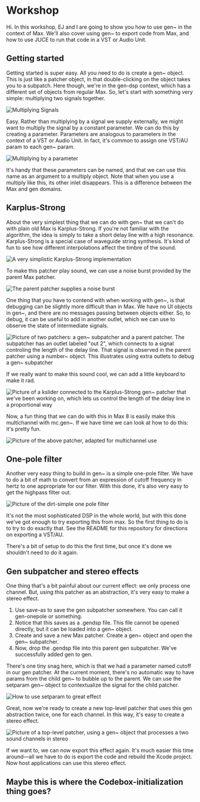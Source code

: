 [multiplying-signals]: 			../img/multiplying-signals.png
[simplistic-karplus]: 			../img/simplistic-karplus.png
[simplistic-karplus-parent]: 	../img/simplistic-karplus-parent.png
[debugging-karplus]:	 		../img/debugging-karplus.png
[karplus-keyboard]:	 			../img/karplus-keyboard.png
[mc.karplus]:					../img/mc.karplus.png
[amp-mult]:			 			../img/amp-mult.png
[onepole-filter]:			 	../img/onepole-filter.png
[setparam]:			 			../img/setparam.png
[stereo-filter]:				../img/stereo-filter.png

# Workshop
Hi. In this workshop, EJ and I are going to show you how to use gen~ in the context of Max. We'll also cover using gen~ to export code from Max, and how to use JUCE to run that code in a VST or Audio Unit.

## Getting started
Getting started is super easy. All you need to do is create a gen~ object. This is just like a patcher object, in that double-clicking on the object takes you to a subpatch. Here though, we're in the gen-dsp context, which has a different set of objects from regular Max. So, let's start with something very simple: multiplying two signals together.

![Multiplying Signals][multiplying-signals]

Easy. Rather than multiplying by a signal we supply externally, we might want to multiply the signal by a constant parameter. We can do this by creating a parameter. Parameters are analogous to parameters in the context of a VST or Audio Unit. In fact, it's common to assign one VST/AU param to each gen~ param.

![Multiplying by a parameter][amp-mult]

It's handy that these parameters can be named, and that we can use this name as an argument to a multiply object. Note that when you use a multiply like this, its other inlet disappears. This is a difference between the Max and gen domains.

## Karplus-Strong

About the very simplest thing that we can do with gen~ that we can't do with plain old Max is Karplus-Strong. If you're not familiar with the algorithm, the idea is simply to take a short delay line with a high resonance. Karplus-Strong is a special case of waveguide string synthesis. It's kind of fun to see how different interpolations affect the timbre of the sound.

![A very simplistic Karplus-Strong implementation][simplistic-karplus]

To make this patcher play sound, we can use a noise burst provided by the parent Max patcher.

![The parent patcher supplies a noise burst][simplistic-karplus-parent]

One thing that you have to contend with when working with gen~, is that debugging can be slightly more difficult than in Max. We have no UI objects in gen~, and there are no messages passing between objects either. So, to debug, it can be useful to add in another outlet, which we can use to observe the state of intermediate signals.

![Picture of two patchers: a gen~ subpatcher and a parent patcher. The subpatcher has an outlet labeled "out 2", which connects to a signal controling the length of the delay line. That signal is observed in the parent patcher using a number~ object. This illustrates using extra outlets to debug a gen~ subpatcher][debugging-karplus]

If we really want to make this sound cool, we can add a little keyboard to make it rad.

![Picture of a kslider connected to the Karplus-Strong gen~ patcher that we've been working on, which lets us control the length of the delay line in a proportional way][karplus-keyboard]

Now, a fun thing that we can do with this in Max 8 is easily make this multichannel with mc.gen~. If we have time we can look at how to do this: it's pretty fun.

![Picture of the above patcher, adapted for multichannel use][mc.karplus]

## One-pole filter

Another very easy thing to build in gen~ is a simple one-pole filter. We have to do a bit of math to convert from an expression of cutoff frequency in hertz to one appropriate for our filter. With this done, it's also very easy to get the highpass filter out.

![Picture of the dirt-simple one pole filter][onepole-filter]

It's not the most sophisticated DSP in the whole world, but with this done we've got enough to try exporting this from max. So the first thing to do is to try to do exactly that. See the README for this repository for directions on exporting a VST/AU.

There's a bit of setup to do this the first time, but once it's done we shouldn't need to do it again.

## Gen subpatcher and stereo effects

One thing that's a bit painful about our current effect: we only process one channel. But, using this patcher as an abstraction, it's very easy to make a stereo effect.

1. Use save-as to save the gen subpatcher somewhere. You can call it gen-onepole or something.
2. Notice that this saves as a .gendsp file. This file cannot be opened directly, but it can be loaded into a gen~ object.
3. Create and save a new Max patcher. Create a gen~ object and open the gen~ subpatcher.
4. Now, drop the .gendsp file into this parent gen subpatcher. We've successfully added gen to gen.

There's one tiny snag here, which is that we had a parameter named cutoff in our gen patcher. At the current moment, there's no automatic way to have params from the child gen~ to bubble up to the parent. We can use the setparam gen~ object to contextualize the signal for the child patcher.

![How to use setparam to great effect][setparam]

Great, now we're ready to create a new top-level patcher that uses this gen abstraction twice, one for each channel. In this way, it's easy to create a stereo effect.

![Picture of a top-level patcher, using a gen~ object that processes a two sound channels in stereo][stereo-filter]

If we want to, we can now export this effect again. It's much easier this time around—all we have to do is export the code and rebuild the Xcode project. Now host applications can use this stereo effect.

## Maybe this is where the Codebox-initialization thing goes?
